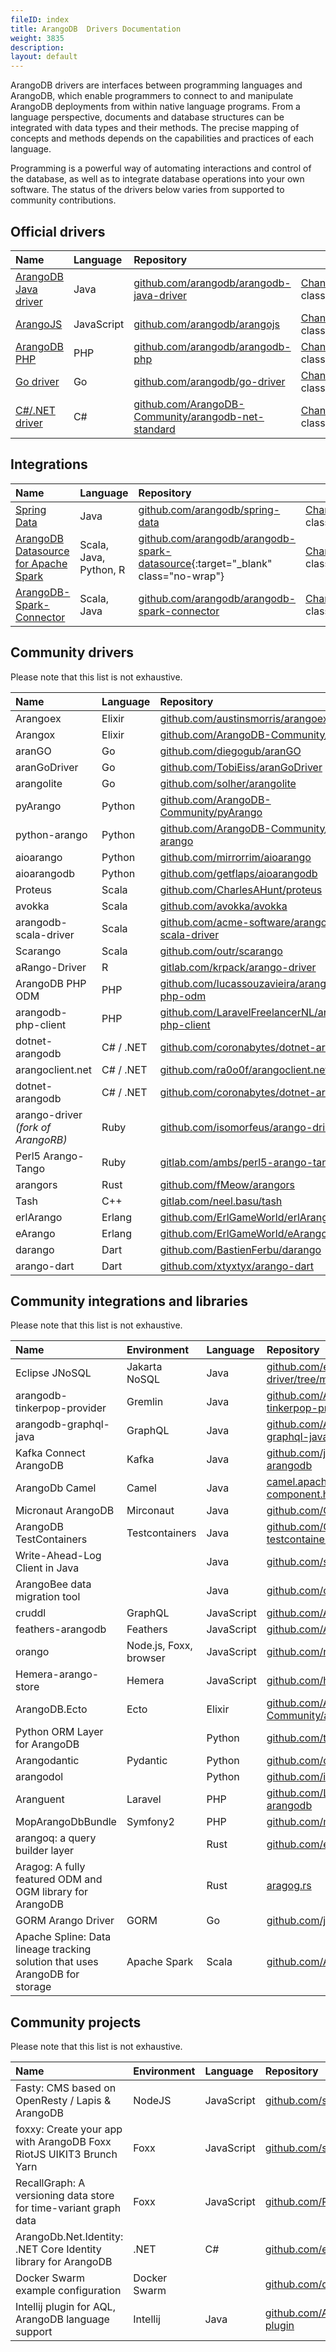 ```yaml
---
fileID: index
title: ArangoDB  Drivers Documentation
weight: 3835
description: 
layout: default
---
```

ArangoDB drivers are interfaces between programming languages and ArangoDB,
which enable programmers to connect to and manipulate ArangoDB deployments from
within native language programs. From a language perspective, documents and
database structures can be integrated with data types and their methods.
The precise mapping of concepts and methods depends on the capabilities and
practices of each language.

Programming is a powerful way of automating interactions and control of the
database, as well as to integrate database operations into your own software.
The status of the drivers below varies from supported to community contributions.

## Official drivers

Name | Language | Repository | &nbsp;
:----|:---------|:-----------|:------
[ArangoDB Java driver](java-driver/) | Java | [github.com/arangodb/arangodb-java-driver](https://github.com/arangodb/arangodb-java-driver) | [Changelog](https://github.com/arangodb/arangodb-java-driver/blob/master/ChangeLog.md#readme){:target="_blank" class="no-wrap"}
[ArangoJS](arangojs-javascript-driver/) | JavaScript | [github.com/arangodb/arangojs](https://github.com/arangodb/arangojs) | [Changelog](https://github.com/arangodb/arangojs/blob/main/CHANGELOG.md#readme){:target="_blank" class="no-wrap"}
[ArangoDB PHP](arangodb-php/) | PHP | [github.com/arangodb/arangodb-php](https://github.com/arangodb/arangodb-php) | [Changelog](https://github.com/arangodb/arangodb-php/blob/devel/CHANGELOG.md#readme){:target="_blank" class="no-wrap"}
[Go driver](arangodb-go-driver/) | Go | [github.com/arangodb/go-driver](https://github.com/arangodb/go-driver) | [Changelog](https://github.com/arangodb/go-driver/blob/master/CHANGELOG.md#readme){:target="_blank" class="no-wrap"}
[C#/.NET driver](arangodb-csharpdotnet-driver/) | C# | [github.com/ArangoDB-Community/arangodb-net-standard](https://github.com/ArangoDB-Community/arangodb-net-standard) | [Changelog](https://github.com/ArangoDB-Community/arangodb-net-standard/blob/master/ChangeLog.md){:target="_blank" class="no-wrap"}

## Integrations

Name | Language | Repository | &nbsp;
:----|:---------|:-----------|:------
[Spring Data](spring-data-arangodb/) | Java | [github.com/arangodb/spring-data](https://github.com/arangodb/spring-data) | [Changelog](https://github.com/arangodb/spring-data/blob/master/ChangeLog.md#readme){:target="_blank" class="no-wrap"}
[ArangoDB Datasource for Apache Spark](spark-connector-new) | Scala, Java, Python, R | [github.com/arangodb/arangodb-spark-datasource](https://github.com/arangodb/arangodb-spark-datasource){:target="_blank" class="no-wrap"} | [Changelog](https://github.com/arangodb/arangodb-spark-datasource/blob/main/ChangeLog.md){:target="_blank" class="no-wrap"}
[ArangoDB-Spark-Connector](arangodb-spark-connector/) | Scala, Java | [github.com/arangodb/arangodb-spark-connector](https://github.com/arangodb/arangodb-spark-connector) | [Changelog](https://github.com/arangodb/arangodb-spark-connector/blob/master/ChangeLog.md#readme){:target="_blank" class="no-wrap"}

## Community drivers

Please note that this list is not exhaustive.

Name | Language | Repository
:----|:---------|:----------
Arangoex | Elixir | [github.com/austinsmorris/arangoex](https://github.com/austinsmorris/arangoex)
Arangox | Elixir | [github.com/ArangoDB-Community/arangox](https://github.com/ArangoDB-Community/arangox)
aranGO | Go | [github.com/diegogub/aranGO](https://github.com/diegogub/aranGO)
aranGoDriver | Go | [github.com/TobiEiss/aranGoDriver](https://github.com/TobiEiss/aranGoDriver)
arangolite | Go | [github.com/solher/arangolite](https://github.com/solher/arangolite)
pyArango | Python | [github.com/ArangoDB-Community/pyArango](https://github.com/ArangoDB-Community/pyArango)
python-arango | Python | [github.com/ArangoDB-Community/python-arango](https://github.com/ArangoDB-Community/python-arango)
aioarango | Python | [github.com/mirrorrim/aioarango](https://github.com/mirrorrim/aioarango)
aioarangodb | Python | [github.com/getflaps/aioarangodb](https://github.com/getflaps/aioarangodb)
Proteus | Scala | [github.com/CharlesAHunt/proteus](https://github.com/CharlesAHunt/proteus)
avokka | Scala | [github.com/avokka/avokka](https://github.com/avokka/avokka)
arangodb-scala-driver | Scala | [github.com/acme-software/arangodb-scala-driver](https://github.com/acme-software/arangodb-scala-driver)
Scarango | Scala | [github.com/outr/scarango](https://github.com/outr/scarango)
aRango-Driver | R | [gitlab.com/krpack/arango-driver](https://gitlab.com/krpack/arango-driver)
ArangoDB PHP ODM | PHP | [github.com/lucassouzavieira/arangodb-php-odm](https://github.com/lucassouzavieira/arangodb-php-odm)
arangodb-php-client | PHP | [github.com/LaravelFreelancerNL/arangodb-php-client](https://github.com/LaravelFreelancerNL/arangodb-php-client)
dotnet-arangodb | C# / .NET | [github.com/coronabytes/dotnet-arangodb](https://github.com/coronabytes/dotnet-arangodb)
arangoclient.net | C# / .NET | [github.com/ra0o0f/arangoclient.net](https://github.com/ra0o0f/arangoclient.net)
dotnet-arangodb | C# / .NET | [github.com/coronabytes/dotnet-arangodb](https://github.com/coronabytes/dotnet-arangodb)
arango-driver _(fork of ArangoRB)_ | Ruby | [github.com/isomorfeus/arango-driver](https://github.com/isomorfeus/arango-driver)
Perl5 Arango-Tango | Ruby | [gitlab.com/ambs/perl5-arango-tango](https://gitlab.com/ambs/perl5-arango-tango)
arangors | Rust | [github.com/fMeow/arangors](https://github.com/fMeow/arangors)
Tash | C++ | [gitlab.com/neel.basu/tash](https://gitlab.com/neel.basu/tash)
erlArango | Erlang | [github.com/ErlGameWorld/erlArango](https://github.com/ErlGameWorld/erlArango)
eArango | Erlang | [github.com/ErlGameWorld/eArango](https://github.com/ErlGameWorld/eArango)
darango | Dart | [github.com/BastienFerbu/darango](https://github.com/BastienFerbu/darango)
arango-dart | Dart | [github.com/xtyxtyx/arango-dart](https://github.com/xtyxtyx/arango-dart)

## Community integrations and libraries

Please note that this list is not exhaustive.

Name | Environment | Language | Repository
:----|:------------|:---------|:----------
Eclipse JNoSQL | Jakarta NoSQL | Java | [github.com/eclipse/jnosql-diana-driver/tree/master/arangodb-driver](https://github.com/eclipse/jnosql-diana-driver/tree/master/arangodb-driver)
arangodb-tinkerpop-provider | Gremlin | Java | [github.com/ArangoDB-Community/arangodb-tinkerpop-provider](https://github.com/ArangoDB-Community/arangodb-tinkerpop-provider)
arangodb-graphql-java | GraphQL | Java | [github.com/ArangoDB-Community/arangodb-graphql-java](https://github.com/ArangoDB-Community/arangodb-graphql-java)
Kafka Connect ArangoDB | Kafka | Java | [github.com/jaredpetersen/kafka-connect-arangodb](https://github.com/jaredpetersen/kafka-connect-arangodb)
ArangoDb Camel | Camel | Java | [camel.apache.org/components/latest/arangodb-component.html](https://camel.apache.org/components/latest/arangodb-component.html)
Micronaut ArangoDB | Mirconaut | Java | [github.com/GoodforGod/micronaut-arangodb](https://github.com/GoodforGod/micronaut-arangodb)
ArangoDB TestContainers | Testcontainers | Java | [github.com/GoodforGod/arangodb-testcontainers](https://github.com/GoodforGod/arangodb-testcontainers)
Write-Ahead-Log Client in Java |  | Java | [github.com/stackmagic/arangodb-wal-client](https://github.com/stackmagic/arangodb-wal-client)
ArangoBee data migration tool |  | Java | [github.com/cmoine/arangobee](https://github.com/cmoine/arangobee){:target=_blank"}
cruddl | GraphQL | JavaScript | [github.com/AEB-labs/cruddl](https://github.com/AEB-labs/cruddl)
feathers-arangodb | Feathers | JavaScript | [github.com/AnatidaeProject/feathers-arangodb](https://github.com/AnatidaeProject/feathers-arangodb)
orango | Node.js, Foxx, browser | JavaScript | [github.com/roboncode/orango](https://github.com/roboncode/orango)
Hemera-arango-store | Hemera | JavaScript | [github.com/hemerajs/hemera-arango-store](https://github.com/hemerajs/hemera-arango-store)
ArangoDB.Ecto | Ecto | Elixir | [github.com/ArangoDB-Community/arangodb_ecto](https://github.com/ArangoDB-Community/arangodb_ecto)
Python ORM Layer for ArangoDB |  | Python | [github.com/threatify/arango-orm](https://github.com/threatify/arango-orm)
Arangodantic | Pydantic | Python | [github.com/digitalliving/arangodantic](https://github.com/digitalliving/arangodantic)
arangodol |  | Python | [github.com/i2mint/arangodol](https://github.com/i2mint/arangodol)
Aranguent | Laravel | PHP | [github.com/LaravelFreelancerNL/laravel-arangodb](https://github.com/LaravelFreelancerNL/laravel-arangodb)
MopArangoDbBundle | Symfony2 | PHP | [github.com/m0ppers/MopArangoDbBundle](https://github.com/m0ppers/MopArangoDbBundle)
arangoq: a query builder layer |  | Rust | [github.com/element114/arangoq](https://github.com/element114/arangoq)
Aragog: A fully featured ODM and OGM library for ArangoDB |  | Rust | [aragog.rs](https://aragog.rs/)
GORM Arango Driver | GORM | Go | [github.com/joselitofilho/gorm-arango](https://github.com/joselitofilho/gorm-arango)
Apache Spline: Data lineage tracking solution that uses ArangoDB for storage | Apache Spark | Scala | [github.com/AbsaOSS/spline](https://github.com/AbsaOSS/spline)

## Community projects

Please note that this list is not exhaustive.

Name | Environment | Language | Repository
:----|:------------|:---------|:----------
Fasty: CMS based on OpenResty / Lapis & ArangoDB | NodeJS | JavaScript | [github.com/solisoft/fasty](https://github.com/solisoft/fasty)
foxxy: Create your app with ArangoDB Foxx RiotJS UIKIT3 Brunch Yarn | Foxx | JavaScript | [github.com/solisoft/foxxy](https://github.com/solisoft/foxxy)
RecallGraph: A versioning data store for time-variant graph data | Foxx | JavaScript | [github.com/RecallGraph/RecallGraph](https://github.com/RecallGraph/RecallGraph)
ArangoDb.Net.Identity: .NET Core Identity library for ArangoDB | .NET | C# | [github.com/endpointsystems/ArangoDB.Net.Identity](https://github.com/endpointsystems/ArangoDB.Net.Identity)
Docker Swarm example configuration | Docker Swarm |  | [github.com/dumstruck/arango-swarm](https://github.com/dumstruck/arango-swarm)
Intellij plugin for AQL, ArangoDB language support | Intellij | Java | [github.com/ArangoDB-Community/aql-intellij-plugin](https://github.com/ArangoDB-Community/aql-intellij-plugin)
